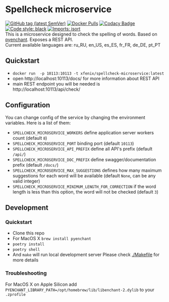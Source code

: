 # Spellcheck microservice
[![GitHub tag (latest SemVer)](https://img.shields.io/github/v/tag/xfenix/spellcheck-microservice?label=version)](https://github.com/xfenix/spellcheck-microservice/releases)
[![Docker Pulls](https://img.shields.io/docker/pulls/xfenix/spellcheck-microservice)](https://hub.docker.com/r/xfenix/spellcheck-microservice)
[![Codacy Badge](https://app.codacy.com/project/badge/Coverage/297c021d5a464b9fafa410b509286507)](https://www.codacy.com/gh/xfenix/spellcheck-microservice/dashboard?utm_source=github.com&utm_medium=referral&utm_content=xfenix/spellcheck-microservice&utm_campaign=Badge_Coverage)
<a href="https://github.com/psf/black"><img alt="Code style: black" src="https://img.shields.io/badge/code%20style-black-000000.svg"></a>
[![Imports: isort](https://img.shields.io/badge/imports-isort-%231674b1?style=flat&labelColor=ef8336)](https://timothycrosley.github.io/isort/)<br>
This is a microservice designed to check the spelling of words. Based on [pyenchant](https://github.com/pyenchant/pyenchant). Exposes a REST API.<br>
Current available languages are: ru_RU, en_US, es_ES, fr_FR, de_DE, pt_PT

## Quickstart
* `docker run  -p 10113:10113 -t xfenix/spellcheck-microservice:latest`
* open http://localhost:10113/docs/ for more information about REST API
* main REST endpoint you will be needed is http://localhost:10113/api/check/

## Configuration
You can change config of the service by changing the environment variables. Here is a list of them:
* `SPELLCHECK_MICROSERVICE_WORKERS` define application server workers count (default `8`)
* `SPELLCHECK_MICROSERVICE_PORT` binding port (default `10113`)
* `SPELLCHECK_MICROSERVICE_API_PREFIX` define all API's prefix (default `/api/`)
* `SPELLCHECK_MICROSERVICE_DOC_PREFIX` define swagger/documentation prefix (default `/docs/`)
* `SPELLCHECK_MICROSERVICE_MAX_SUGGESTIONS` defines how many maximum suggestions for each word will be available (default `None`, can be any valid integer)
* `SPELLCHECK_MICROSERVICE_MINIMUM_LENGTH_FOR_CORRECTION` if the word length is less than this option, the word will not be checked (default `3`)

## Development
### Quickstart
* Clone this repo
* For MacOS X `brew install pyenchant`
* `poetry install`
* `poetry shell`
* And `make` will run local development server
Please check [./Makefile](./Makefile) for more details

### Troubleshooting
For MacOS X on Apple Silicon add `PYENCHANT_LIBRARY_PATH=/opt/homebrew/lib/libenchant-2.dylib` to your `.zprofile`
